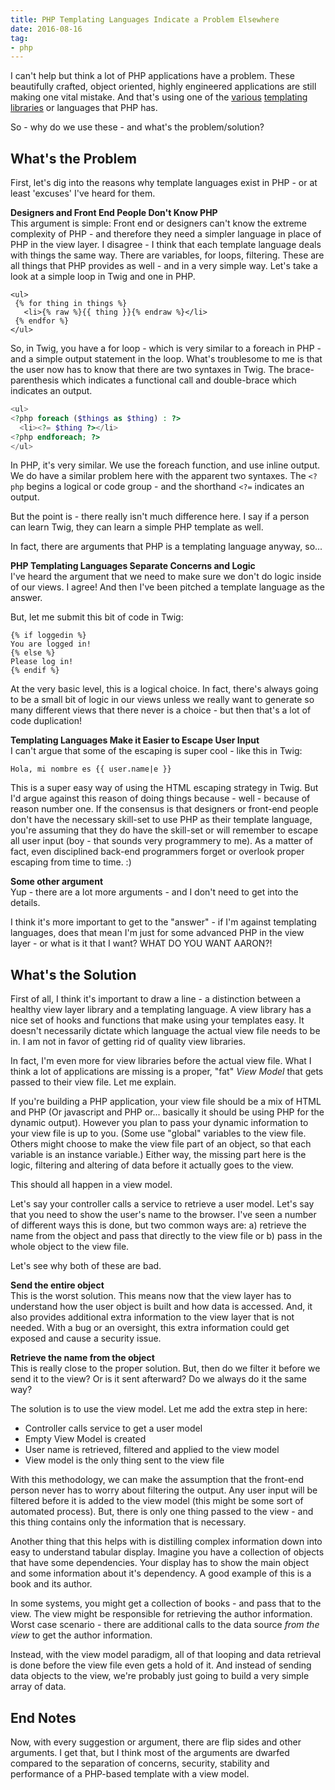 ```yaml
---
title: PHP Templating Languages Indicate a Problem Elsewhere
date: 2016-08-16
tag:
- php
---
```

I can't help but think a lot of PHP applications have a problem.  These beautifully crafted, object oriented, highly engineered applications are still making one vital mistake.  And that's using one of the [various](http://twig.sensiolabs.org/) [templating](http://platesphp.com/) [libraries](http://www.smarty.net/) or languages that PHP has.

<!--more-->

So - why do we use these - and what's the problem/solution?

## What's the Problem

First, let's dig into the reasons why template languages exist in PHP - or at least 'excuses' I've heard for them.

**Designers and Front End People Don't Know PHP**  
This argument is simple: Front end or designers can't know the extreme complexity of PHP - and therefore they need a simpler language in place of PHP in the view layer.  I disagree - I think that each template language deals with things the same way.  There are variables, for loops, filtering.  These are all things that PHP provides as well - and in a very simple way.  Let's take a look at a simple loop in Twig and one in PHP.  

```twig
<ul>
 {% for thing in things %}
   <li>{% raw %}{{ thing }}{% endraw %}</li>
 {% endfor %}
</ul>
```

So, in Twig, you have a for loop - which is very similar to a foreach in PHP - and a simple output statement in the loop.  What's troublesome to me is that the user now has to know that there are two syntaxes in Twig.  The brace-parenthesis which indicates a functional call and double-brace which indicates an output.

```php
<ul>
<?php foreach ($things as $thing) : ?>
  <li><?= $thing ?></li>
<?php endforeach; ?>
</ul>
```

In PHP, it's very similar.  We use the foreach function, and use inline output.  We do have a similar problem here with the apparent two syntaxes.  The `<?php` begins a logical or code group - and the shorthand `<?=` indicates an output.

But the point is - there really isn't much difference here. I say if a person can learn Twig, they can learn a simple PHP template as well.

In fact, there are arguments that PHP is a templating language anyway, so...

**PHP Templating Languages Separate Concerns and Logic**  
I've heard the argument that we need to make sure we don't do logic inside of our views.  I agree!  And then I've been pitched a template language as the answer.

But, let me submit this bit of code in Twig:

```twig
{% if loggedin %}
You are logged in!
{% else %}
Please log in!
{% endif %}
```

At the very basic level, this is a logical choice.  In fact, there's always going to be a small bit of logic in our views unless we really want to generate so many different views that there never is a choice - but then that's a lot of code duplication!

**Templating Languages Make it Easier to Escape User Input**  
I can't argue that some of the escaping is super cool - like this in Twig:

```twig
Hola, mi nombre es {{ user.name|e }}
```

This is a super easy way of using the HTML escaping strategy in Twig.  But I'd argue against this reason of doing things because - well - because of reason number one.  If the consensus is that designers or front-end people don't have the necessary skill-set to use PHP as their template language, you're assuming that they do have the skill-set or will remember to escape all user input (boy - that sounds very programmery to me).  As a matter of fact, even disciplined back-end programmers forget or overlook proper escaping from time to time. :)

**Some other argument**  
Yup - there are a lot more arguments - and I don't need to get into the details.  

I think it's more important to get to the "answer" - if I'm against templating languages, does that mean I'm just for some advanced PHP in the view layer - or what is it that I want? WHAT DO YOU WANT AARON?!

## What's the Solution

First of all, I think it's important to draw a line - a distinction between a healthy view layer library and a templating language.  A view library has a nice set of hooks and functions that make using your templates easy.  It doesn't necessarily dictate which language the actual view file needs to be in.  I am not in favor of getting rid of quality view libraries.

In fact, I'm even more for view libraries before the actual view file.  What I think a lot of applications are missing is a proper, "fat" *View Model* that gets passed to their view file.  Let me explain.

If you're building a PHP application, your view file should be a mix of HTML and PHP (Or javascript and PHP or... basically it should be using PHP for the dynamic output).  However you plan to pass your dynamic information to your view file is up to you.  (Some use "global" variables to the view file.  Others might choose to make the view file part of an object, so that each variable is an instance variable.)  Either way, the missing part here is the logic, filtering and altering of data before it actually goes to the view.  

This should all happen in a view model.

Let's say your controller calls a service to retrieve a user model.  Let's say that you need to show the user's name to the browser.  I've seen a number of different ways this is done, but two common ways are: a) retrieve the name from the object and pass that directly to the view file or b) pass in the whole object to the view file.

Let's see why both of these are bad.

**Send the entire object**  
This is the worst solution.  This means now that the view layer has to understand how the user object is built and how data is accessed.  And, it also provides additional extra information to the view layer that is not needed.  With a bug or an oversight, this extra information could get exposed and cause a security issue.

**Retrieve the name from the object**  
This is really close to the proper solution.  But, then do we filter it before we send it to the view? Or is it sent afterward?  Do we always do it the same way?

The solution is to use the view model.  Let me add the extra step in here:

- Controller calls service to get a user model
- Empty View Model is created
- User name is retrieved, filtered and applied to the view model
- View model is the only thing sent to the view file

With this methodology, we can make the assumption that the front-end person never has to worry about filtering the output.  Any user input will be filtered before it is added to the view model (this might be some sort of automated process).  But, there is only one thing passed to the view - and this thing contains only the information that is necessary.

Another thing that this helps with is distilling complex information down into easy to understand tabular display.  Imagine you have a collection of objects that have some dependencies.  Your display has to show the main object and some information about it's dependency.  A good example of this is a book and its author.

In some systems, you might get a collection of books - and pass that to the view.  The view might be responsible for retrieving the author information.  Worst case scenario - there are additional calls to the data source *from the view* to get the author information.

Instead, with the view model paradigm, all of that looping and data retrieval is done before the view file even gets a hold of it.  And instead of sending data objects to the view, we're probably just going to build a very simple array of data.

## End Notes

Now, with every suggestion or argument, there are flip sides and other arguments.  I get that, but I think most of the arguments are dwarfed compared to the separation of concerns, security, stability and performance of a PHP-based template with a view model.

